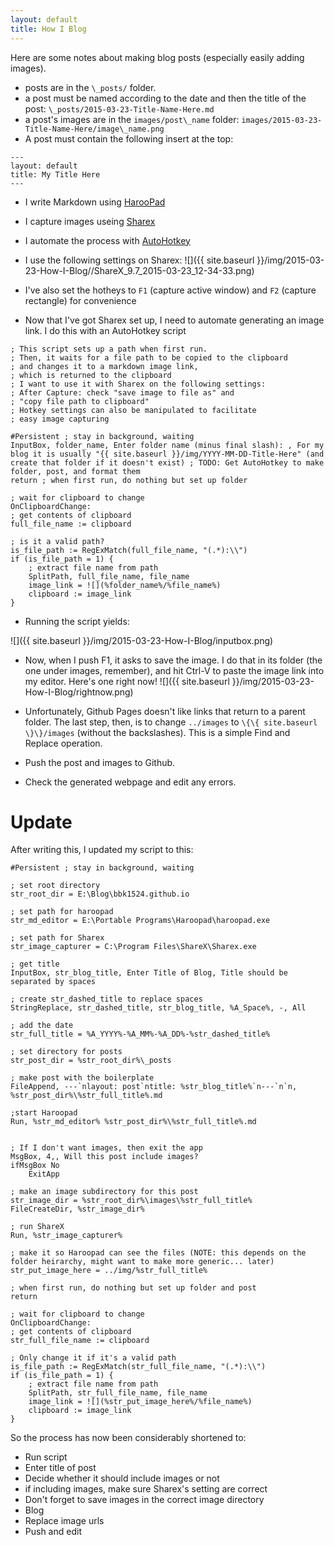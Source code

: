 ```yaml
---
layout: default
title: How I Blog
---
```


Here are some notes about making blog posts (especially easily adding images).

- posts are in the `\_posts/` folder.
- a post must be named according to the date and then the title of the post: `\_posts/2015-03-23-Title-Name-Here.md`
- a post's images are in the `images/post\_name` folder: `images/2015-03-23-Title-Name-Here/image\_name.png`
- A post must contain the following insert at the top:

```
---
layout: default
title: My Title Here
---
```

- I write Markdown using [HarooPad](http://pad.haroopress.com/user.html)
- I capture images useing [Sharex](https://github.com/ShareX/ShareX)
- I automate the process with [AutoHotkey](http://ahkscript.org/)
- I use the following settings on Sharex:
![]({{ site.baseurl }}/img/2015-03-23-How-I-Blog//ShareX_9.7_2015-03-23_12-34-33.png)
- I've also set the hotheys to `F1` (capture active window) and `F2` (capture rectangle) for convenience

- Now that I've got Sharex set up, I need to automate generating an image link. I do this with an AutoHotkey script

```
; This script sets up a path when first run.
; Then, it waits for a file path to be copied to the clipboard
; and changes it to a markdown image link,
; which is returned to the clipboard
; I want to use it with Sharex on the following settings:
; After Capture: check "save image to file as" and
; "copy file path to clipboard"
; Hotkey settings can also be manipulated to facilitate
; easy image capturing

#Persistent ; stay in background, waiting
InputBox, folder_name, Enter folder name (minus final slash): , For my blog it is usually "{{ site.baseurl }}/img/YYYY-MM-DD-Title-Here" (and create that folder if it doesn't exist) ; TODO: Get AutoHotkey to make folder, post, and format them
return ; when first run, do nothing but set up folder

; wait for clipboard to change
OnClipboardChange:
; get contents of clipboard
full_file_name := clipboard

; is it a valid path?
is_file_path := RegExMatch(full_file_name, "(.*):\\")
if (is_file_path = 1) {
	; extract file name from path
	SplitPath, full_file_name, file_name
	image_link = ![](%folder_name%/%file_name%)
	clipboard := image_link
}
```

- Running the script yields:

![]({{ site.baseurl }}/img/2015-03-23-How-I-Blog/inputbox.png)

- Now, when I push F1, it asks to save the image. I do that in its folder (the one under images, remember), and hit Ctrl-V to paste the image link into my editor. Here's one right now!
![]({{ site.baseurl }}/img/2015-03-23-How-I-Blog/rightnow.png)

- Unfortunately, Github Pages doesn't like links that return to a parent folder. The last step, then, is to change `../images` to `\{\{ site.baseurl \}\}/images` (without the backslashes). This is a simple Find and Replace operation.
- Push the post and images to Github.
- Check the generated webpage and edit any errors.

# Update

After writing this, I updated my script to this:

```
#Persistent ; stay in background, waiting

; set root directory
str_root_dir = E:\Blog\bbk1524.github.io

; set path for haroopad
str_md_editor = E:\Portable Programs\Haroopad\haroopad.exe

; set path for Sharex
str_image_capturer = C:\Program Files\ShareX\Sharex.exe

; get title
InputBox, str_blog_title, Enter Title of Blog, Title should be separated by spaces

; create str_dashed_title to replace spaces
StringReplace, str_dashed_title, str_blog_title, %A_Space%, -, All

; add the date
str_full_title = %A_YYYY%-%A_MM%-%A_DD%-%str_dashed_title%

; set directory for posts
str_post_dir = %str_root_dir%\_posts

; make post with the boilerplate
FileAppend, ---`nlayout: post`ntitle: %str_blog_title%`n---`n`n, %str_post_dir%\%str_full_title%.md

;start Haroopad
Run, %str_md_editor% %str_post_dir%\%str_full_title%.md


; If I don't want images, then exit the app
MsgBox, 4,, Will this post include images?
ifMsgBox No
	ExitApp

; make an image subdirectory for this post
str_image_dir = %str_root_dir%\images\%str_full_title%
FileCreateDir, %str_image_dir%

; run ShareX
Run, %str_image_capturer%

; make it so Haroopad can see the files (NOTE: this depends on the folder heirarchy, might want to make more generic... later)
str_put_image_here = ../img/%str_full_title%

; when first run, do nothing but set up folder and post
return

; wait for clipboard to change
OnClipboardChange:
; get contents of clipboard
str_full_file_name := clipboard

; Only change it if it's a valid path
is_file_path := RegExMatch(str_full_file_name, "(.*):\\")
if (is_file_path = 1) {
	; extract file name from path
	SplitPath, str_full_file_name, file_name
	image_link = ![](%str_put_image_here%/%file_name%)
	clipboard := image_link
}
```

So the process has now been considerably shortened to:

- Run script
- Enter title of post
- Decide whether it should include images or not
- if including images, make sure Sharex's setting are correct
- Don't forget to save images in the correct image directory
- Blog
- Replace image urls
- Push and edit
